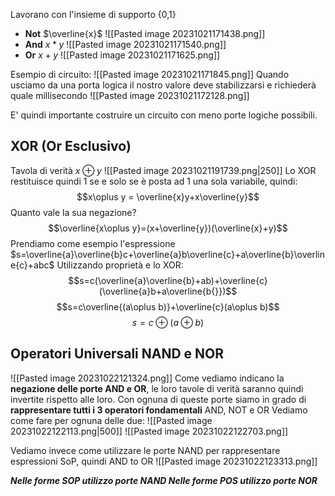 Lavorano con l'insieme di supporto {0,1}

- **Not** $\overline{x}$
  ![[Pasted image 20231021171438.png]]
- **And** $x * y$
  ![[Pasted image 20231021171540.png]]
- **Or** $x + y$
 ![[Pasted image 20231021171625.png]]

Esempio di circuito:
![[Pasted image 20231021171845.png]]
Quando usciamo da una porta logica il nostro valore deve stabilizzarsi e richiederà quale millisecondo 
![[Pasted image 20231021172128.png]]

E' quindi importante costruire un circuito con meno porte logiche possibili.


## XOR (Or Esclusivo)
Tavola di verità $x\oplus y$
![[Pasted image 20231021191739.png|250]]
Lo XOR restituisce quindi 1 se e solo se è posta ad 1 una sola variabile, quindi:
$$x\oplus y = \overline{x}y+x\overline{y}$$
Quanto vale la sua negazione?
$$\overline{x\oplus y}=(x+\overline{y})(\overline{x}+y)$$
Prendiamo come esempio l'espressione $s=\overline{a}\overline{b}c+\overline{a}b\overline{c}+a\overline{b}\overline{c}+abc$
Utilizzando proprietà e lo XOR:
$$s=c(\overline{a}\overline{b}+ab)+\overline{c}(\overline{a}b+a\overline{b{}})$$
$$s=c\overline{(a\oplus b)}+\overline{c}(a\oplus b)$$
$$s=c\oplus(a\oplus b)$$



## Operatori Universali NAND e NOR
![[Pasted image 20231022121324.png]]
Come vediamo indicano la **negazione delle porte AND e OR**, le loro tavole di verità saranno quindi invertite rispetto alle loro.
Con ognuna di queste porte siamo in grado di **rappresentare tutti i 3 operatori fondamentali** AND, NOT e OR
Vediamo come fare per ognuna delle due:
![[Pasted image 20231022122113.png|500]]
![[Pasted image 20231022122703.png]]

Vediamo invece come utilizzare le porte NAND per rappresentare espressioni SoP, quindi AND to OR
![[Pasted image 20231022123313.png]]

***Nelle forme SOP utilizzo porte NAND
Nelle forme POS utilizzo porte NOR***
